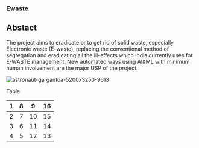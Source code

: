 ### Ewaste

## Abstact
The project aims to eradicate or to get rid of solid waste, especially Electronic waste (E-waste), replacing the conventional method of segregation and eradicating all the ill-effects which India currently uses for E-WASTE management. New automated ways using AI&ML with minimum human involvement are the major USP of the project.

![astronaut-gargantua-5200x3250-9613](https://github.com/astonsam3/Ewaste/assets/129243726/d71952a3-bb43-4b7b-a535-d2d522bb77e3)

Table

| 1 | 8 | 9 | 16 |
| --- | --- | --- | --- |
| 2 | 7 | 10 | 15 |
| 3 | 6 | 11 | 14 |
| 4 | 5 | 12 | 13 |
